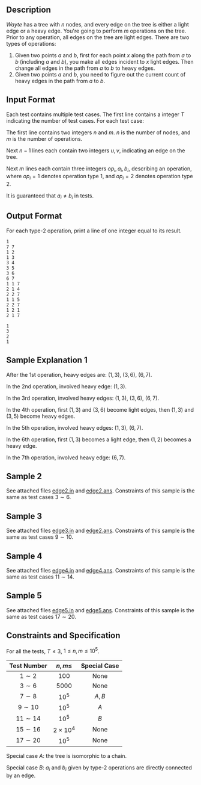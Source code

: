 ## Description

*Wayte* has a tree with $n$ nodes, and every edge on the tree is either a light edge or a heavy edge. You're going to perform $m$ operations on the tree. Prior to any operation, all edges on the tree are light edges. There are two types of operations:

1. Given two points $a$ and $b$, first for each point $x$ along the path from $a$ to $b$ (including $a$ and $b$), you make all edges incident to $x$ light edges. Then change all edges in the path from $a$ to $b$ to heavy edges.
2. Given two points $a$ and $b$, you need to figure out the current count of heavy edges in the path from $a$ to $b$.

## Input Format

Each test contains multiple test cases. The first line contains a integer $T$ indicating the number of test cases. For each test case:

The first line contains two integers $n$ and $m$. $n$ is the number of nodes, and $m$ is the number of operations.

Next $n-1$ lines each contain two integers $u,v$, indicating an edge on the tree.

Next $m$ lines each contain three integers $op_i,a_i,b_i$, describing an operation, where $op_i=1$ denotes operation type $1$, and $op_i=2$ denotes operation type $2$.

It is guaranteed that $a_i \neq b_i$ in tests.

## Output Format

For each type-$2$ operation, print a line of one integer equal to its result.

```input1
1
7 7
1 2
1 3
3 4
3 5
3 6
6 7
1 1 7
2 1 4
2 2 7
1 1 5
2 2 7
1 2 1
2 1 7
```
```output1
1
3
2
1
```

## Sample Explanation 1

After the $1$st operation, heavy edges are: $(1,3)$, $(3,6)$, $(6,7)$. 

In the $2$nd operation, involved heavy edge: $(1,3)$. 

In the $3$rd operation, involved heavy edges: $(1,3)$, $(3,6)$, $(6,7)$. 

In the $4$th operation, first $(1,3)$ and $(3,6)$ become light edges, then $(1,3)$ and $(3,5)$ become heavy edges. 

In the $5$th operation, involved heavy edges: $(1,3)$, $(6,7)$. 

In the $6$th operation, first $(1,3)$ becomes a light edge, then $(1,2)$ becomes a heavy edge.  

In the $7$th operation, involved heavy edge: $(6,7)$. 

## Sample 2

See attached files [edge2.in](file://edge2.in) and [edge2.ans](file://edge2.ans).
Constraints of this sample is the same as test cases $3 \sim  6$.

## Sample 3

See attached files [edge3.in](file://edge3.in) and [edge2.ans](file://edge3.ans).
Constraints of this sample is the same as test cases $9 \sim 10$.

## Sample 4

See attached files [edge4.in](file://edge4.in) and [edge4.ans](file://edge4.ans).
Constraints of this sample is the same as test cases $11 \sim 14$.

## Sample 5

See attached files [edge5.in](file://edge5.in) and [edge5.ans](file://edge5.ans).
Constraints of this sample is the same as test cases $17 \sim 20$.

## Constraints and Specification

For all the tests, $T \leq 3$, $1 \leq n,m \leq 10^5$.

|Test Number|$n,m \leq$|Special Case|
|:---:|:---:|:---:|
|$1 \sim 2$|$100$|None|
|$3 \sim 6$|$5000$|None|
|$7 \sim 8$|$10^5$|$A,B$|
|$9 \sim 10$|$10^5$|$A$|
|$11 \sim 14$|$10^5$|$B$|
|$15 \sim 16$|$2 \times 10^4$|None|
|$17 \sim 20$|$10^5$|None|

Special case $A$: the tree is isomorphic to a chain.

Special case $B$: $a_i$ and $b_i$ given by type-$2$ operations are directly connected by an edge.